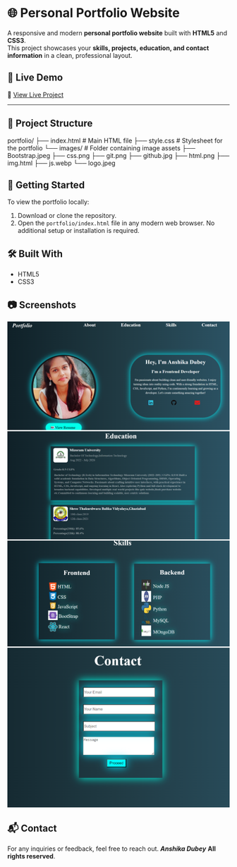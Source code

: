 # 🌐 Personal Portfolio Website

A responsive and modern **personal portfolio website** built with **HTML5** and **CSS3**.  
This project showcases your **skills, projects, education, and contact information** in a clean, professional layout.

## 🔗 Live Demo
🎯 [View Live Project](https://anshi2003-sys.github.io/Portfolio/index.html#Education) 

---

## 📁 Project Structure
portfolio/
├── index.html            # Main HTML file
├── style.css             # Stylesheet for the portfolio
└── images/               # Folder containing image assets
    ├── Bootstrap.jpeg
    ├── css.png
    ├── git.png
    ├── github.jpg
    ├── html.png
    ├── img.html
    ├── js.webp
    └── logo.jpeg

## 🚀 Getting Started
To view the portfolio locally:
1. Download or clone the repository.
2. Open the `portfolio/index.html` file in any modern web browser.
No additional setup or installation is required.

## 🛠️ Built With
- HTML5
- CSS3

## 📷 Screenshots
 ![Home](<./images/home.png>) ![Education](<./images/education.png>) ![Skill](<./images/skill.png>)![contact](<./images/contact.png>)


## 📬 Contact
For any inquiries or feedback, feel free to reach out.
***Anshika Dubey*** 
__All rights reserved__.


